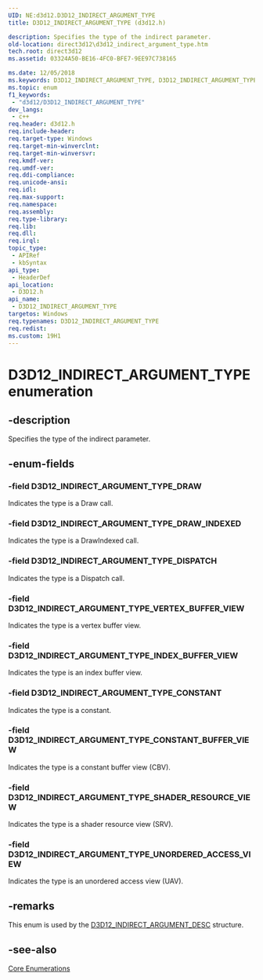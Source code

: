 ```yaml
---
UID: NE:d3d12.D3D12_INDIRECT_ARGUMENT_TYPE
title: D3D12_INDIRECT_ARGUMENT_TYPE (d3d12.h)

description: Specifies the type of the indirect parameter.
old-location: direct3d12\d3d12_indirect_argument_type.htm
tech.root: direct3d12
ms.assetid: 03324A50-BE16-4FC0-BFE7-9EE97C738165

ms.date: 12/05/2018
ms.keywords: D3D12_INDIRECT_ARGUMENT_TYPE, D3D12_INDIRECT_ARGUMENT_TYPE enumeration, D3D12_INDIRECT_ARGUMENT_TYPE_CONSTANT, D3D12_INDIRECT_ARGUMENT_TYPE_CONSTANT_BUFFER_VIEW, D3D12_INDIRECT_ARGUMENT_TYPE_DISPATCH, D3D12_INDIRECT_ARGUMENT_TYPE_DRAW, D3D12_INDIRECT_ARGUMENT_TYPE_DRAW_INDEXED, D3D12_INDIRECT_ARGUMENT_TYPE_INDEX_BUFFER_VIEW, D3D12_INDIRECT_ARGUMENT_TYPE_SHADER_RESOURCE_VIEW, D3D12_INDIRECT_ARGUMENT_TYPE_UNORDERED_ACCESS_VIEW, D3D12_INDIRECT_ARGUMENT_TYPE_VERTEX_BUFFER_VIEW, d3d12/D3D12_INDIRECT_ARGUMENT_TYPE, d3d12/D3D12_INDIRECT_ARGUMENT_TYPE_CONSTANT, d3d12/D3D12_INDIRECT_ARGUMENT_TYPE_CONSTANT_BUFFER_VIEW, d3d12/D3D12_INDIRECT_ARGUMENT_TYPE_DISPATCH, d3d12/D3D12_INDIRECT_ARGUMENT_TYPE_DRAW, d3d12/D3D12_INDIRECT_ARGUMENT_TYPE_DRAW_INDEXED, d3d12/D3D12_INDIRECT_ARGUMENT_TYPE_INDEX_BUFFER_VIEW, d3d12/D3D12_INDIRECT_ARGUMENT_TYPE_SHADER_RESOURCE_VIEW, d3d12/D3D12_INDIRECT_ARGUMENT_TYPE_UNORDERED_ACCESS_VIEW, d3d12/D3D12_INDIRECT_ARGUMENT_TYPE_VERTEX_BUFFER_VIEW, direct3d12.d3d12_indirect_argument_type
ms.topic: enum
f1_keywords: 
 - "d3d12/D3D12_INDIRECT_ARGUMENT_TYPE"
dev_langs:
 - c++
req.header: d3d12.h
req.include-header: 
req.target-type: Windows
req.target-min-winverclnt: 
req.target-min-winversvr: 
req.kmdf-ver: 
req.umdf-ver: 
req.ddi-compliance: 
req.unicode-ansi: 
req.idl: 
req.max-support: 
req.namespace: 
req.assembly: 
req.type-library: 
req.lib: 
req.dll: 
req.irql: 
topic_type:
 - APIRef
 - kbSyntax
api_type:
 - HeaderDef
api_location:
 - D3D12.h
api_name:
 - D3D12_INDIRECT_ARGUMENT_TYPE
targetos: Windows
req.typenames: D3D12_INDIRECT_ARGUMENT_TYPE
req.redist: 
ms.custom: 19H1
---
```


# D3D12_INDIRECT_ARGUMENT_TYPE enumeration


## -description


Specifies the type of the indirect parameter.
        


## -enum-fields




### -field D3D12_INDIRECT_ARGUMENT_TYPE_DRAW

Indicates the type is a Draw call.


### -field D3D12_INDIRECT_ARGUMENT_TYPE_DRAW_INDEXED

Indicates the type is a DrawIndexed call.


### -field D3D12_INDIRECT_ARGUMENT_TYPE_DISPATCH

Indicates the type is a Dispatch call.


### -field D3D12_INDIRECT_ARGUMENT_TYPE_VERTEX_BUFFER_VIEW

Indicates the type is a vertex buffer view.


### -field D3D12_INDIRECT_ARGUMENT_TYPE_INDEX_BUFFER_VIEW

Indicates the type is an index buffer view.


### -field D3D12_INDIRECT_ARGUMENT_TYPE_CONSTANT

Indicates the type is a constant.


### -field D3D12_INDIRECT_ARGUMENT_TYPE_CONSTANT_BUFFER_VIEW

Indicates the type is a constant buffer view (CBV).


### -field D3D12_INDIRECT_ARGUMENT_TYPE_SHADER_RESOURCE_VIEW

Indicates the type is a shader resource view (SRV).


### -field D3D12_INDIRECT_ARGUMENT_TYPE_UNORDERED_ACCESS_VIEW

Indicates the type is an unordered access view (UAV).


## -remarks



This enum is used by the <a href="https://docs.microsoft.com/windows/desktop/api/d3d12/ns-d3d12-d3d12_indirect_argument_desc">D3D12_INDIRECT_ARGUMENT_DESC</a> structure.
        




## -see-also




<a href="https://docs.microsoft.com/windows/desktop/direct3d12/direct3d-12-enumerations">Core Enumerations</a>
 

 

